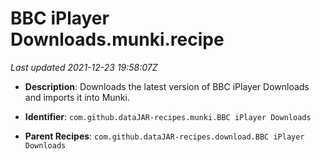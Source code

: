 # BBC iPlayer Downloads.munki.recipe

_Last updated 2021-12-23 19:58:07Z_

- **Description**: Downloads the latest version of BBC iPlayer Downloads and imports it into Munki.

- **Identifier**: `com.github.dataJAR-recipes.munki.BBC iPlayer Downloads`

- **Parent Recipes**: `com.github.dataJAR-recipes.download.BBC iPlayer Downloads`